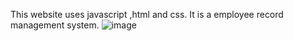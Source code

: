 This website uses javascript ,html and css. It is a employee record management system.
![image](https://github.com/Dhritss/Employee-record/assets/73604838/59b19e07-4ccb-4751-b4a5-5fdd316562f4)
